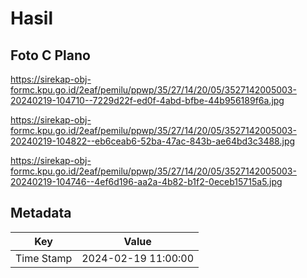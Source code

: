 # Hasil

## Foto C Plano

https://sirekap-obj-formc.kpu.go.id/2eaf/pemilu/ppwp/35/27/14/20/05/3527142005003-20240219-104710--7229d22f-ed0f-4abd-bfbe-44b956189f6a.jpg

https://sirekap-obj-formc.kpu.go.id/2eaf/pemilu/ppwp/35/27/14/20/05/3527142005003-20240219-104822--eb6ceab6-52ba-47ac-843b-ae64bd3c3488.jpg

https://sirekap-obj-formc.kpu.go.id/2eaf/pemilu/ppwp/35/27/14/20/05/3527142005003-20240219-104746--4ef6d196-aa2a-4b82-b1f2-0eceb15715a5.jpg


## Metadata

| Key        | Value               |
| ---------- | ------------------- |
| Time Stamp | 2024-02-19 11:00:00 |



